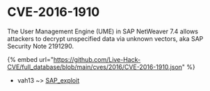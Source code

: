 # CVE-2016-1910

The User Management Engine (UME) in SAP NetWeaver 7.4 allows attackers to decrypt unspecified data via unknown vectors, aka SAP Security Note 2191290.

{% embed url="https://github.com/Live-Hack-CVE/full_database/blob/main/cves/2016/CVE-2016-1910.json" %}


* vah13 ~> [SAP_exploit](https://www.alice-snow.ru/2016/database/cve-2016-1910/sap_exploit-vah13)